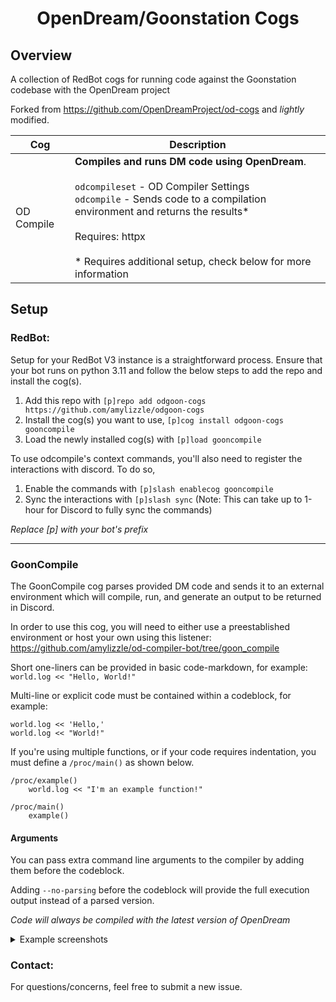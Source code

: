 <h1 align="center">OpenDream/Goonstation Cogs</h1>

## Overview
A collection of RedBot cogs for running code against the Goonstation codebase with the OpenDream project

Forked from https://github.com/OpenDreamProject/od-cogs and *lightly* modified.

| Cog        | Description                                                                                                                                                                                                                                                               |
| ---------- | ------------------------------------------------------------------------------------------------------------------------------------------------------------------------------------------------------------------------------------------------------------------------- |
| OD Compile | **Compiles and runs DM code using OpenDream**.<br><br>`odcompileset` - OD Compiler Settings<br>`odcompile` - Sends code to a compilation environment and returns the results*<br><br>Requires: httpx<br><br>* Requires additional setup, check below for more information |

## Setup

### RedBot:

Setup for your RedBot V3 instance is a straightforward process. Ensure that your bot runs on python 3.11 and follow the below steps to add the repo and install the cog(s).

1. Add this repo with `[p]repo add odgoon-cogs https://github.com/amylizzle/odgoon-cogs`
2. Install the cog(s) you want to use, `[p]cog install odgoon-cogs gooncompile`
3. Load the newly installed cog(s) with `[p]load gooncompile`

To use odcompile's context commands, you'll also need to register the interactions with discord. To do so,

1. Enable the commands with `[p]slash enablecog gooncompile`
2. Sync the interactions with `[p]slash sync` (Note: This can take up to 1-hour for Discord to fully sync the commands)

_Replace [p] with your bot's prefix_

---

### GoonCompile

The GoonCompile cog parses provided DM code and sends it to an external environment which will compile, run, and generate an output to be returned in Discord.

In order to use this cog, you will need to either use a preestablished environment or host your own using this listener: https://github.com/amylizzle/od-compiler-bot/tree/goon_compile

Short one-liners can be provided in basic code-markdown, for example:
`world.log << "Hello, World!"`

Multi-line or explicit code must be contained within a codeblock, for example:
```dm
world.log << 'Hello,'
world.log << "World!"
```
If you're using multiple functions, or if your code requires indentation, you must define a `/proc/main()` as shown below.
```dm
/proc/example()
	world.log << "I'm an example function!"

/proc/main()
	example()
```
#### Arguments

You can pass extra command line arguments to the compiler by adding them before the codeblock.

Adding `--no-parsing` before the codeblock will provide the full execution output instead of a parsed version.

_Code will always be compiled with the latest version of OpenDream_

<details>
	<summary>Example screenshots</summary>

- **Quick compile**
	- ![image](https://github.com/OpenDreamProject/od-cogs/assets/26130695/5b558831-4e12-42dd-89da-fa014a0dfa1a)
- **Compiling with multiple procs**
	- ![image](https://github.com/OpenDreamProject/od-cogs/assets/26130695/4e6bbda6-db84-4978-b0b0-2fc983a1af31)
- **Compiler warnings**
	- ![image](https://github.com/OpenDreamProject/od-cogs/assets/26130695/28a7ea06-4740-4813-a125-8bb422b8a594)
- **Compiler errors**
	- ![image](https://github.com/OpenDreamProject/od-cogs/assets/26130695/00179f34-4a08-42d1-93dc-8c6c592b30d1)
- **Passing arguments to the compiler**
	- ![image](https://github.com/OpenDreamProject/od-cogs/assets/26130695/378dd849-afa7-4024-8983-b9f44e8c6881)
- **Passing multiple arguments at once and disabling the parsed output**
	- ![image](https://github.com/OpenDreamProject/od-cogs/assets/26130695/d13c003c-86e6-4bac-951d-00d42a4ac746)
- **Using the context menu to compile**
	- ![context_compile](https://github.com/OpenDreamProject/od-cogs/assets/26130695/f33fbabb-cec6-4c8b-9e24-8ff71b2553bd)

</details>

### Contact:

For questions/concerns, feel free to submit a new issue.
